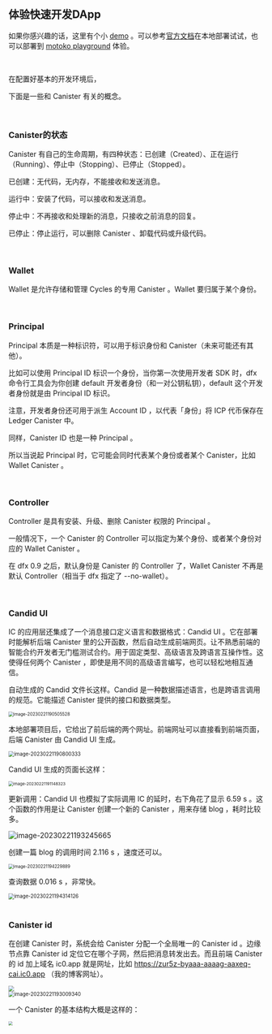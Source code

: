 ## 体验快速开发DApp

如果你感兴趣的话，这里有个小 [demo](https://github.com/NeutronStarPRO/WeBlog) 。可以参考[官方文档](https://internetcomputer.org/docs/current/developer-docs/)在本地部署试试，也可以部署到 [motoko playground](https://m7sm4-2iaaa-aaaab-qabra-cai.raw.ic0.app) 体验。

<br>

在配置好基本的开发环境后，

下面是一些和 Canister 有关的概念。

<br>

### Canister的状态

Canister 有自己的生命周期，有四种状态：已创建（Created）、正在运行（Running）、停止中（Stopping）、已停止（Stopped）。

已创建：无代码，无内存，不能接收和发送消息。

运行中：安装了代码，可以接收和发送消息。

停止中：不再接收和处理新的消息，只接收之前消息的回复。

已停止：停止运行，可以删除 Canister 、卸载代码或升级代码。

<br>

### Wallet

Wallet 是允许存储和管理 Cycles 的专用 Canister 。Wallet 要归属于某个身份。

<br>

### Principal

Principal 本质是一种标识符，可以用于标识身份和 Canister（未来可能还有其他）。

比如可以使用 Principal ID 标识一个身份，当你第一次使用开发者 SDK 时，dfx 命令行工具会为你创建 default 开发者身份（和一对公钥私钥），default 这个开发者身份就是由 Principal ID 标识。

注意，开发者身份还可用于派生 Account ID ，以代表「身份」将 ICP 代币保存在 Ledger Canister 中。

同样，Canister ID 也是一种 Principal 。

所以当说起 Principal 时，它可能会同时代表某个身份或者某个 Canister，比如 Wallet Canister 。

<br>

### Controller

Controller 是具有安装、升级、删除 Canister 权限的 Principal 。

一般情况下，一个 Canister 的 Controller 可以指定为某个身份、或者某个身份对应的 Wallet Canister 。

在 dfx 0.9 之后，默认身份是 Canister 的 Controller 了，Wallet Canister 不再是默认 Controller（相当于 dfx 指定了 --no-wallet）。

<br>

### Candid UI

IC 的应用层还集成了一个消息接口定义语言和数据格式：Candid UI 。它在部署时能解析后端 Canister 里的公开函数，然后自动生成前端网页。让不熟悉前端的智能合约开发者无门槛测试合约。用于固定类型、高级语言及跨语言互操作性。这使得任何两个 Canister ，即使是用不同的高级语言编写，也可以轻松地相互通信。

自动生成的 Candid 文件长这样。Candid 是一种数据描述语言，也是跨语言调用的规范。它能描述 Canister 提供的接口和数据类型。

<div class="center-image">
    <img src="assets/3.部署自己的Canister/image-20230221190505528.png" alt="image-20230221190505528" style="zoom:60%;" />
</div>

本地部署项目后，它给出了前后端的两个网址。前端网址可以直接看到前端页面，后端 Canister 由 Candid UI 生成。

<div class="center-image">
    <img src="assets/3.部署自己的Canister/image-20230221190800333.png" alt="image-20230221190800333" style="zoom:70%;" />
</div>

Candid UI 生成的页面长这样：

<div class="center-image">
    <img src="assets/3.部署自己的Canister/image-20230221191148323.png" alt="image-20230221191148323" style="zoom:57%;" />
</div>

更新调用：Candid UI 也模拟了实际调用 IC 的延时，右下角花了显示 6.59 s 。这个函数的作用是让 Canister 创建一个新的 Canister ，用来存储 blog ，耗时比较多。

![image-20230221193245665](assets/3.部署自己的Canister/image-20230221193245665.png)

创建一篇 blog 的调用时间 2.116 s ，速度还可以。

<div class="center-image">
    <img src="assets/3.部署自己的Canister/image-20230221194229889.png" alt="image-20230221194229889" style="zoom:60%;" />
</div>

查询数据 0.016 s ，非常快。

<div class="center-image">
    <img src="assets/3.部署自己的Canister/image-20230221194314126.png" alt="image-20230221194314126" style="zoom:70%;" />
</div>

<br>

### Canister id

在创建 Canister 时，系统会给 Canister 分配一个全局唯一的 Canister id 。边缘节点靠 Canister id 定位它在哪个子网，然后把消息转发出去。而且前端 Canister 的 id 加上域名 ic0.app 就是网址，比如 https://zur5z-byaaa-aaaag-aaxeq-cai.ic0.app （我的博客网址）。

<div class="center-image">
    <img src="assets/3.部署自己的Canister/1222.png" style="zoom:70%;" />
</div>

<div class="center-image">
    <img src="assets/3.部署自己的Canister/image-20230221193009340.png" alt="image-20230221193009340" style="zoom:70%;" />
</div>

一个 Canister 的基本结构大概是这样的：

<div class="center-image">
    <img src="assets/3.部署自己的Canister/image-20230626184532186.png" style="zoom:50%;" />
</div>

<br>
